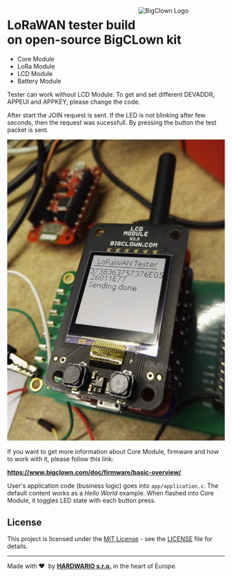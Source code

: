 <a href="https://www.bigclown.com/"><img src="https://bigclown.sirv.com/logo.png" width="200" height="59" alt="BigClown Logo" align="right"></a>

# LoRaWAN tester build on open-source BigCLown kit

- Core Module
- LoRa Module
- LCD Module
- Battery Module

Tester can work without LCD Module. To get and set different DEVADDR, APPEUI and APPKEY, please change the code.

After start the JOIN request is sent. If the LED is not blinking after few seconds, then the request was sucessfull. By pressing the button the test packet is sent.

![My image](https://github.com/hubmartin/bcf-lora-tester/blob/master/lcd.jpg)



If you want to get more information about Core Module, firmware and how to work with it, please follow this link:

**https://www.bigclown.com/doc/firmware/basic-overview/**

User's application code (business logic) goes into `app/application.c`.
The default content works as a *Hello World* example.
When flashed into Core Module, it toggles LED state with each button press.

## License

This project is licensed under the [MIT License](https://opensource.org/licenses/MIT/) - see the [LICENSE](LICENSE) file for details.

---

Made with &#x2764;&nbsp; by [**HARDWARIO s.r.o.**](https://www.hardwario.com/) in the heart of Europe.
